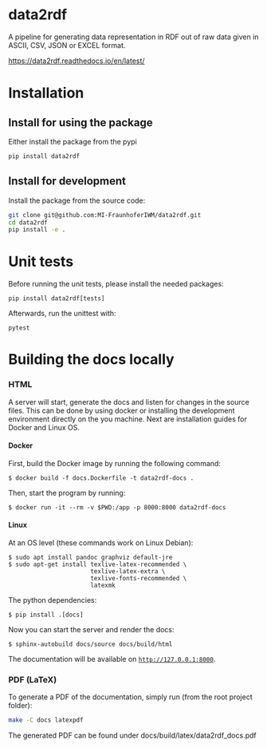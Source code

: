 # data2rdf

A pipeline for generating data representation in RDF out of raw data given in ASCII, CSV, JSON or EXCEL format.

https://data2rdf.readthedocs.io/en/latest/

<!-- Pytest Coverage Comment:Begin -->
<!-- Pytest Coverage Comment:End -->

# Installation

## Install for using the package

Either install the package from the pypi

```bash
pip install data2rdf
```


## Install for development
Install the package from the source code:
```bash
git clone git@github.com:MI-FraunhoferIWM/data2rdf.git
cd data2rdf
pip install -e .
```

# Unit tests

Before running the unit tests, please install the needed packages:

```{bash}
pip install data2rdf[tests]
```

Afterwards, run the unittest with:

```{bash}
pytest
```

# Building the docs locally
### HTML

A server will start, generate the docs and listen for changes in the source files.
This can be done by using docker or installing the development environment directly on the you machine. Next are installation guides for Docker and Linux OS.

#### Docker

First, build the Docker image by running the following command:

```shell
$ docker build -f docs.Dockerfile -t data2rdf-docs .
```

Then, start the program by running:

```shell
$ docker run -it --rm -v $PWD:/app -p 8000:8000 data2rdf-docs
```

#### Linux

At an OS level (these commands work on Linux Debian):

```shell
$ sudo apt install pandoc graphviz default-jre
$ sudo apt-get install texlive-latex-recommended \
                       texlive-latex-extra \
                       texlive-fonts-recommended \
                       latexmk
```

The python dependencies:

```shell
$ pip install .[docs]
```

Now you can start the server and render the docs:

```
$ sphinx-autobuild docs/source docs/build/html
```

The documentation will be available on [`http://127.0.0.1:8000`](http://127.0.0.1:8000).

### PDF (LaTeX)

To generate a PDF of the documentation, simply run (from the root project folder):

```sh
make -C docs latexpdf
```

The generated PDF can be found under docs/build/latex/data2rdf_docs.pdf

